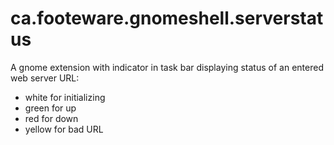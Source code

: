 # ca.footeware.gnomeshell.serverstatus

A gnome extension with indicator in task bar displaying status of an entered web server URL: 

- white for initializing
- green for up
- red for down 
- yellow for bad URL
